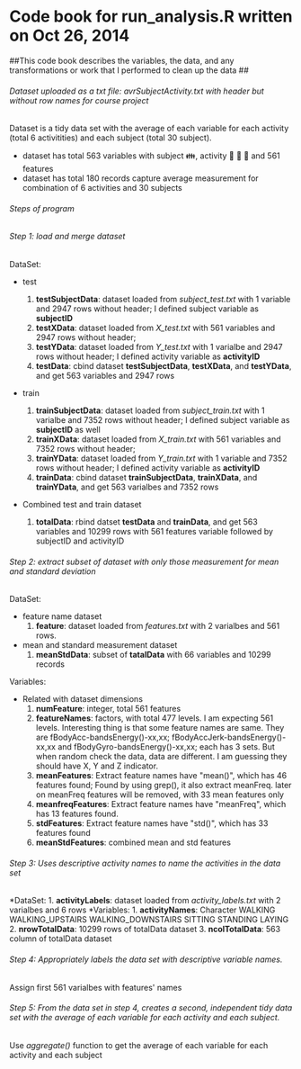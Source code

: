 # Code book for run_analysis.R written on Oct 26, 2014 #
##This code book describes the variables, the data, and any transformations or work that I performed to clean up the data ##

###### Dataset uploaded as a txt file: *avrSubjectActivity.txt* with header but without row names for course project #######
Dataset is a tidy data set with the average of each variable for each activity (total 6 activitities) and each subject (total 30 subject).
* dataset has total 563 variables with subject :family:, activity :walking: :running: :couple: and 561 features
* dataset has total 180 records capture average measurement for combination of 6 activities and 30 subjects 

###### Steps of program ######
###### Step 1: load and merge dataset ######
DataSet:
* test
	1. **testSubjectData**: dataset loaded from *subject_test.txt* with 1 variable and 2947 rows without header; I defined subject variable as **subjectID**
	2. **testXData**: dataset loaded from *X_test.txt* with 561 variables and 2947 rows without header; 
	3. **testYData**: dataset loaded from *Y_test.txt* with 1 varialbe and 2947 rows without header; I defined activity variable as **activityID**
	4. **testData**: cbind dataset **testSubjectData**, **testXData**, and **testYData**, and get 563 variables and 2947 rows
* train
	1. **trainSubjectData**: dataset loaded from *subject_train.txt* with 1 varialbe and 7352 rows without header; I defined subject variable as **subjectID** as well
	2. **trainXData**: dataset loaded from *X_train.txt* with 561 variables and 7352 rows without header;
	3. **trainYData**: dataset loaded from *Y_train.txt* with 1 variable and 7352 rows without header; I defined activity variable as **activityID**
	4. **trainData**: cbind dataset **trainSubjectData**, **trainXData**, and **trainYData**, and get 563 varialbes and 7352 rows
	
* Combined test and train dataset
	1. **totalData**: rbind datset **testData** and **trainData**, and get 563 variables and 10299 rows with 561 features variable followed by subjectID and activityID	

###### Step 2: extract subset of dataset with only those measurement for mean and standard deviation ######	
DataSet:
* feature name dataset
	1. **feature**: dataset loaded from *features.txt* with 2 varialbes and 561 rows.
* mean and standard measurement dataset
	1. **meanStdData**: subset of **tatalData** with 66 variables and 10299 records
	
Variables:
* Related with dataset dimensions
	1. **numFeature**: integer, total 561 features 
	2. **featureNames**: factors, with total 477 levels. I am expecting 561 levels. Interesting thing is that some feature names are same. They are fBodyAcc-bandsEnergy()-xx,xx; fBodyAccJerk-bandsEnergy()-xx,xx and fBodyGyro-bandsEnergy()-xx,xx; each has 3 sets. But when random check the data, data are different.  I am guessing they should have X, Y and Z indicator.
	3. **meanFeatures**: Extract feature names have "mean()", which has 46 features found; Found by using grep(), it also extract meanFreq. later on meanFreq features will be removed, with 33 mean features only
	4. **meanfreqFeatures**: Extract feature names have "meanFreq", which has 13 features found.
	5. **stdFeatures**: Extract feature names have "std()", which has 33 features found
	6. **meanStdFeatures**: combined mean and std features

###### Step 3: Uses descriptive activity names to name the activities in the data set ######
*DataSet:
	1. **activityLabels**: dataset loaded from *activity_labels.txt* with 2 varialbes and 6 rows
*Variables:
	1. **activityNames**: Character 
		WALKING 			
		WALKING_UPSTAIRS
		WALKING_DOWNSTAIRS
		SITTING
		STANDING
		LAYING
	2. **nrowTotalData**: 10299 rows of totalData dataset
	3. **ncolTotalData**: 563 column of totalData dataset
	
###### Step 4: Appropriately labels the data set with descriptive variable names. ######	
Assign first 561 varialbes with features' names

###### Step 5: From the data set in step 4, creates a second, independent tidy data set with the average of each variable for each activity and each subject.  ######
Use *aggregate()* function to get the average of each variable for each activity and each subject


 
